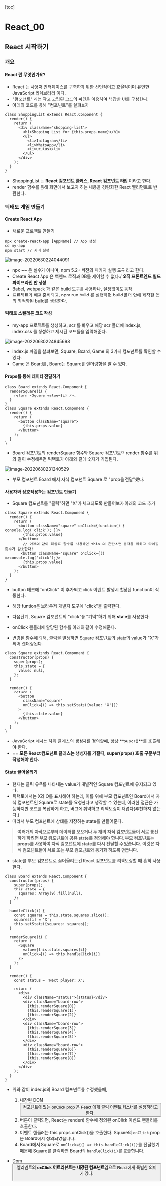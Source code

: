 [toc]
# React_00
## React 시작하기
### 개요
#### React 란 무엇인가요?
- React 는 사용자 인터페이스를 구축하기 위한 선언적이고 효율적이며 유연한 JavaScript 라이브러리 이다.
- "컴포넌트" 라는 작고 고립된 코드의 파편을 이용하여 복잡한 UI를 구성한다.
- 아래의 코드를 통해 "컴포넌트"를 살펴보자

```react
class ShoppingList extends React.Component {
  render() {
    return (
      <div className="shopping-list">
        <h1>Shopping List for {this.props.name}</h1>
        <ul>
          <li>Instagram</li>
          <li>WhatsApp</li>
          <li>Oculus</li>
        </ul>
      </div>
    );
  }
}
```

- ShoppingList 는 **React 컴포넌트 클래스, React 컴포넌트 타입** 이라고 한다.
- render 함수를 통해 화면에서 보고자 하는 내용을 경량화한 React 엘리먼트로 반환한다.



### 틱태토 게임 만들기

#### Create React App

- 새로운 프로젝트 만들기

```npm
npx create-react-app [AppName] // App 생성
cd my-app
npm start // 서버 실행
```

![image-20220630224044091](README.assets/image-20220630224044091.png)

- npx ~~ 은 실수가 아니며, npm 5.2+ 버전의 패키지 실행 도구 라고 한다.
- Create React App 은 백엔드 로직과 DB를 제어할 수 없다./ **오직 프론트엔드 빌드 파이프라인 만 생성**
- Babel, webpack 과 같은 build 도구를 사용하나, 설정없이도 동작
- 프로젝트가 배포 준비되고, npm run build 를 실행하면 build 폴더 안에 제작한 앱의 최적화된 build를 생성한다.

#### 틱태토 스켈레톤 코드 작성
- my-app 프로젝트를 생성하고, scr 를 비우고 해당 scr 폴더에 index.js, index.css 를 생성하고 제시된 코드들을 입력해준다.

![image-20220630224845698](README.assets/image-20220630224845698.png)

- index.js 파일을 살펴보면, Square, Board, Game 의 3가지 컴포넌트를 확인할 수 있다.
- Game 은 Board를, Board는 Square를 렌더링함을 알 수 있다.

#### Props를 통해 데이터 전달하기

```react
class Board extends React.Component {
  renderSquare(i) {
    return <Square value={i} />;
  }
}
class Square extends React.Component {
  render() {
    return (
      <button className="square">
        {this.props.value}
      </button>
    );
  }
}
```

- Board 컴포넌트의 renderSquare 함수와 Square 컴포넌트의 render 함수를 위와 같이 수정해주면
  틱택토가 아래와 같이 숫자가 기입된다.

![image-20220630231240529](README.assets/image-20220630231240529-16565983613051.png)

- 부모 컴포넌트 Board 에서 자식 컴포넌트 Square 로 "prop을 전달"했다.

#### 사용자와 상호작용하는 컴포넌트 만들기
- Square 컴포넌트를 "클릭"하면 "X"가 체크되도록 만들어보자
  아래의 코드 추가

```react
class Square extends React.Component {
  render() {
    return (
      <button className="square" onClick={function() { console.log('click'); }}>
        {this.props.value}
      </button>
        // 아래와 같이 화살표 함수를 사용하면 this 의 혼란스런 동작을 피하고 타이핑 횟수가 감소한다!
       <button className="square" onClick={() =>console.log('click');}>
        {this.props.value}
      </button>
    );
  }
}
```

- button  태크에 "onClick" 이 추가되고 click 이벤트 발생시 할당된 function이 작동한다.
- 해당 funtion은 브라우저 개발자 도구에 "click"을 출력한다.



- 다음단계, Square 컴포넌트의 "click"을 "기억"하기 위해 **state**를 사용한다.
- onClick 핸들러에 할당된 함수를 아래와 같이 수정해준다.
- 변경된 함수에 의해, 클릭을 발생하면 Square 컴포넌트의 state의 value가 "X"가 되어 렌더링된다.

```react
class Square extends React.Component {
  constructor(props) {
    super(props);
    this.state = {
      value: null,
    };
  }

  render() {
    return (
      <button
        className="square"
        onClick={() => this.setState({value: 'X'})}
      >
        {this.state.value}
      </button>
    );
  }
}
```

- JavaScript 에서는 하위 클래스의 생성자를 정의할때, 항상 **super()**를 호출해야 한다.
- == **모든 React 컴포넌트 클래스는 생성자를 가질때, super(props) 호출 구문부터 작성해야 한다.**



#### State 끌어올리기

- 현재는 클릭 유무를 나타내는 value가 개별적인 Square 컴포넌트에 유지되고 있다.
- 틱택토에서는 X와 O를 표시해야 하는데, 이를 위해 부모 컴포넌트인 Board에서 자식 컴포넌트인 Square로 state를 요청한다고 생각할 수 있는데, 이러한 접근은 가능하지만 코드를 복잡하게 하고, 버그에 취약하고 리팩토링이 어렵다(추천하지 않는다.)
- 따라서 부모 컴포넌트에 상태를 저장하는 state를 만들어준다.

> **여러개의 자식으로부터 데이터를 모으거나 두 개의 자식 컴포넌트들이 서로 통신하게 하려면 부모 컴포넌트에 공유 state를 정의해야 합니다. 부모 컴포넌트는 props를 사용하여 자식 컴포넌트에 state를 다시 전달할 수 있습니다. 이것은 자식 컴포넌트들이 서로 또는 부모 컴포넌트와 동기화 하도록 만듭니다.**

- state를 부모 컴포넌트로 끌어올리는건 React 컴포넌트를 리팩토링할 때 흔히 사용한다.

```react
class Board extends React.Component {
  constructor(props) {
    super(props);
    this.state = {
      squares: Array(9).fill(null),
    };
  }

  handleClick(i) {
    const squares = this.state.squares.slice();
    squares[i] = 'X';
    this.setState({squares: squares});
  }

  renderSquare(i) {
    return (
      <Square
        value={this.state.squares[i]}
        onClick={() => this.handleClick(i)}
      />
    );
  }

  render() {
    const status = 'Next player: X';

    return (
      <div>
        <div className="status">{status}</div>
        <div className="board-row">
          {this.renderSquare(0)}
          {this.renderSquare(1)}
          {this.renderSquare(2)}
        </div>
        <div className="board-row">
          {this.renderSquare(3)}
          {this.renderSquare(4)}
          {this.renderSquare(5)}
        </div>
        <div className="board-row">
          {this.renderSquare(6)}
          {this.renderSquare(7)}
          {this.renderSquare(8)}
        </div>
      </div>
    );
  }
}
```

- 위와 같이 index.js의 Board 컴포넌트를 수정했을때,
  1. 내장된 DOM <button> 컴포넌트에 있는 onClick prop 은 React 에게 클릭 이벤트 리스너를 설정하라고 한다.
  2. 버튼이 클릭되면, React는 render() 함수에 정의된 onClick 이벤드 핸들러를 호출한다.
  3. 이벤트 핸들러는 this.props.onClick()을 호출한다. Square의 `onClick` prop은 Board에서 정의되었습니다.
  4. Board에서 Square로 `onClick={() => this.handleClick(i)}`를 전달했기 때문에 Square를 클릭하면 Board의 `handleClick(i)`를 호출합니다.

- Dom <button> 엘리멘트의 **onClick 어트리뷰트**는 **내장된 컴포넌트**임으로 React에게 특별한 의미가 있다.
